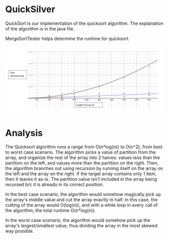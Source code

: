 # QuickSilver

QuickSort is our implementation of the quicksort algorithm. The explanation of the algorithm is in the java file.

MergeSortTester helps determine the runtime for quicksort.



![Alt text](https://github.com/sfomina/QuickSilver/blob/master/graphs.PNG?raw=true"Graphs")

# Analysis

The Quicksort algorithm runs a range from O(n*log(n)) to O(n^2), from best to worst case scenario. The algorithm picks a value of partition from the array, and organize the rest of the array into 2 halves: values less than the partition on the left, and values more than the partition on the right. Then, the algorithm branches out using recursion by running itself on the array on the left and the array on the right. If the target array contains only 1 item, then it leaves it as-is. The partition value isn't included in the array being recursed b/c it is alreadu in its correct position. 

In the best case scenario, the algorithm would somehow magically pick up the array's middle value and cut the array exactly in half. In this case, the cutting of the array would O(log(n)), and with a while loop in every call of the algorithm, the total runtime O(n*log(n)). 

In the worst case scenario, the algorithm would somehow pick up the array's largest/smallest value, thus dividing the array in the most skewed way possible.
